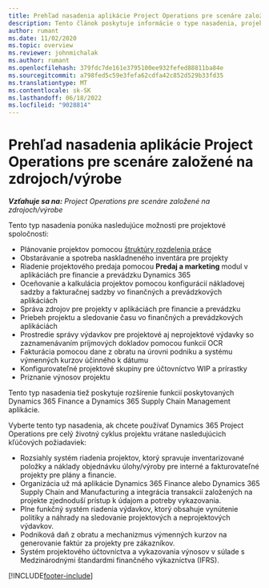 ```yaml
---
title: Prehľad nasadenia aplikácie Project Operations pre scenáre založené na zdrojoch/výrobe
description: Tento článok poskytuje informácie o type nasadenia, projektových operáciách pre skladové/produkčné scenáre.
author: rumant
ms.date: 11/02/2020
ms.topic: overview
ms.reviewer: johnmichalak
ms.author: rumant
ms.openlocfilehash: 379fdc7de161e3795100ee932fefed88811ba84e
ms.sourcegitcommit: a798fed5c59e3fefa62cdfa42c852d529b33fd35
ms.translationtype: MT
ms.contentlocale: sk-SK
ms.lasthandoff: 06/18/2022
ms.locfileid: "9028814"
---
```

# <a name="project-operations-for-stockedproduction-based-scenarios-deployment-overview"></a>Prehľad nasadenia aplikácie Project Operations pre scenáre založené na zdrojoch/výrobe

_**Vzťahuje sa na:** Project Operations pre scenáre založené na zdrojoch/výrobe_


Tento typ nasadenia ponúka nasledujúce možnosti pre projektové spoločnosti:

- Plánovanie projektov pomocou [štruktúry rozdelenia práce](work-breakdown-structures.md)
- Obstarávanie a spotreba naskladneného inventára pre projekty
- Riadenie projektového predaja pomocou **Predaj a marketing** modul v aplikáciách pre financie a prevádzku Dynamics 365
- Oceňovanie a kalkulácia projektov pomocou konfigurácií nákladovej sadzby a fakturačnej sadzby vo finančných a prevádzkových aplikáciách
- Správa zdrojov pre projekty v aplikáciách pre financie a prevádzku
- Priebeh projektu a sledovanie času vo finančných a prevádzkových aplikáciách
- Prostredie správy výdavkov pre projektové aj neprojektové výdavky so zaznamenávaním príjmových dokladov pomocou funkcií OCR
- Fakturácia pomocou dane z obratu na úrovni podniku a systému výmenných kurzov účinného k dátumu
- Konfigurovateľné projektové skupiny pre účtovníctvo WIP a prírastky
- Priznanie výnosov projektu

Tento typ nasadenia tiež poskytuje rozšírenie funkcií poskytovaných Dynamics 365 Finance a Dynamics 365 Supply Chain Management aplikácie.

Vyberte tento typ nasadenia, ak chcete používať Dynamics 365 Project Operations pre celý životný cyklus projektu vrátane nasledujúcich kľúčových požiadaviek:

- Rozsiahly systém riadenia projektov, ktorý spravuje inventarizované položky a náklady objednávku úlohy/výroby pre interné a fakturovateľné projekty pre plány a financie.
- Organizácia už má aplikácie Dynamics 365 Finance alebo Dynamics 365 Supply Chain and Manufacturing a integrácia transakcií založených na projekte zjednoduší prístup k údajom a potreby vykazovania.
- Plne funkčný systém riadenia výdavkov, ktorý obsahuje vynútenie politiky a náhrady na sledovanie projektových a neprojektových výdavkov.
- Podniková daň z obratu a mechanizmus výmenných kurzov na generovanie faktúr za projekty pre zákazníkov.
- Systém projektového účtovníctva a vykazovania výnosov v súlade s Medzinárodnými štandardmi finančného výkazníctva (IFRS).



[!INCLUDE[footer-include](../includes/footer-banner.md)]